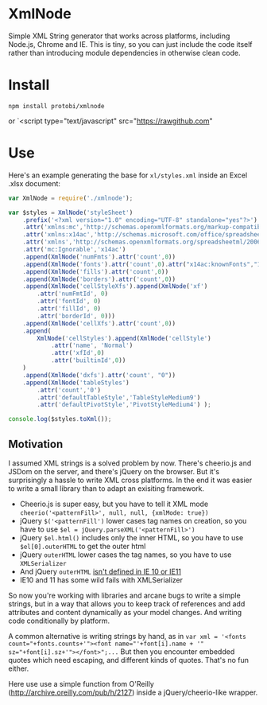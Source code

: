 # XmlNode

Simple XML String generator that works across platforms, including Node.js, Chrome and IE.   This is tiny, so you can just include the code itself rather than introducing module dependencies in otherwise clean code.

# Install
`npm install protobi/xmlnode`

or
`<script type="text/javascript" src="https://rawgithub.com"

# Use
Here's an example generating the base for `xl/styles.xml` inside an Excel .xlsx document:

```js
var XmlNode = require('./xmlnode');

var $styles = XmlNode('styleSheet')
    .prefix('<?xml version="1.0" encoding="UTF-8" standalone="yes"?>')
    .attr('xmlns:mc','http://schemas.openxmlformats.org/markup-compatibility/2006')
    .attr('xmlns:x14ac','http://schemas.microsoft.com/office/spreadsheetml/2009/9/ac')
    .attr('xmlns','http://schemas.openxmlformats.org/spreadsheetml/2006/main')
    .attr('mc:Ignorable','x14ac')
    .append(XmlNode('numFmts').attr('count',0))
    .append(XmlNode('fonts').attr('count',0).attr("x14ac:knownFonts","1"))
    .append(XmlNode('fills').attr('count',0))
    .append(XmlNode('borders').attr('count',0))
    .append(XmlNode('cellStyleXfs').append(XmlNode('xf')
        .attr('numFmtId', 0)
        .attr('fontId', 0)
        .attr('fillId', 0)
        .attr('borderId', 0)))
    .append(XmlNode('cellXfs').attr('count',0))
    .append(
        XmlNode('cellStyles').append(XmlNode('cellStyle')
            .attr('name', 'Normal')
            .attr('xfId',0)
            .attr('builtinId',0))
    )
    .append(XmlNode('dxfs').attr('count', "0"))
    .append(XmlNode('tableStyles')
        .attr('count','0')
        .attr('defaultTableStyle','TableStyleMedium9')
        .attr('defaultPivotStyle','PivotStyleMedium4') );

console.log($styles.toXml());
```

## Motivation
I assumed XML strings is a solved problem by now.  There's cheerio.js and JSDom on the server, and there's jQuery on the browser. But it's surprisingly a hassle to write XML cross platforms.  In the end it was easier to write a small library than to adapt an exisiting framework.

 * Cheerio.js is super easy, but you have to tell it XML mode `cheerio('<patternFill>', null, null, {xmlMode: true})`
 * jQuery `$('<patternFill')` lower cases tag names on creation, so you have to use `$el = jQuery.parseXML('<patternFill>')`
 * jQuery `$el.html()` includes only the inner HTML, so you have to use `$el[0].outerHTML` to get the outer html
 * jQuery `outerHTML` lower cases the tag names, so you have to use `XMLSerializer`
 * And jQuery `outerHTML` [isn't defined in IE 10 or IE11](http://stackoverflow.com/questions/28799419/how-to-reliably-convert-xml-to-string-in-ie-10-11)
 * IE10 and 11 has some wild fails with XMLSerializer

So now you're working with libraries and arcane bugs to write a simple strings, but in a way that allows you to keep track
of references and add attributes and content dynamically as your model changes.  And writing code conditionally by platform.

A common alternative is writing strings by hand, as in `var xml = '<fonts count="+fonts.counts+'"><font name="'+font[i].name + '" sz="+font[i].sz+'"></font>";...`   But then you encounter embedded quotes which need escaping, and different kinds of quotes.  That's no fun either.  

Here use use a simple function from O'Reilly (http://archive.oreilly.com/pub/h/2127) inside a jQuery/cheerio-like wrapper.


